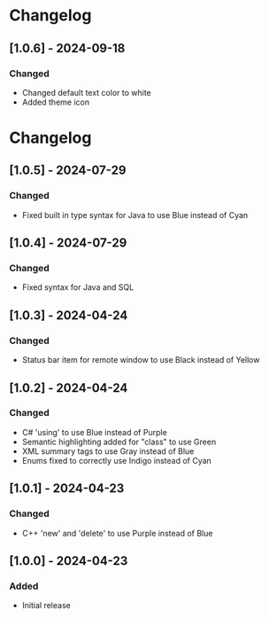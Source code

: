 # Changelog

## [1.0.6] - 2024-09-18

### Changed

- Changed default text color to white
- Added theme icon

# Changelog

## [1.0.5] - 2024-07-29

### Changed

- Fixed built in type syntax for Java to use Blue instead of Cyan

## [1.0.4] - 2024-07-29

### Changed

- Fixed syntax for Java and SQL

## [1.0.3] - 2024-04-24

### Changed

- Status bar item for remote window to use Black instead of Yellow

## [1.0.2] - 2024-04-24

### Changed

- C# 'using' to use Blue instead of Purple
- Semantic highlighting added for "class" to use Green
- XML summary tags to use Gray instead of Blue
- Enums fixed to correctly use Indigo instead of Cyan

## [1.0.1] - 2024-04-23

### Changed

- C++ 'new' and 'delete' to use Purple instead of Blue


## [1.0.0] - 2024-04-23

### Added

- Initial release
